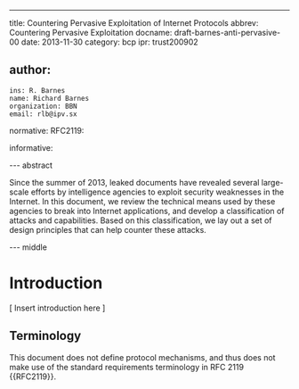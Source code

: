 ---
title: Countering Pervasive Exploitation of Internet Protocols
abbrev: Countering Pervasive Exploitation
docname: draft-barnes-anti-pervasive-00
date: 2013-11-30
category: bcp
ipr: trust200902

author:
 -
    ins: R. Barnes
    name: Richard Barnes
    organization: BBN
    email: rlb@ipv.sx

normative:
  RFC2119:

informative:

--- abstract

Since the summer of 2013, leaked documents have revealed several large-scale efforts by intelligence agencies to exploit security weaknesses in the Internet.  In this document, we review the technical means used by these agencies to break into Internet applications, and develop a classification of attacks and capabilities.  Based on this classification, we lay out a set of design principles that can help counter these attacks. 


--- middle

# Introduction

[ Insert introduction here ]

## Terminology

This document does not define protocol mechanisms, and thus does not make use of the standard requirements terminology in RFC 2119 {{RFC2119}}.


